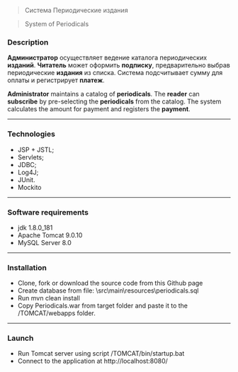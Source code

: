 > Система Периодические издания

> System of Periodicals 

### Description

**Администратор** осуществляет ведение каталога периодических **изданий**. 
**Читатель** может оформить **подписку**, предварительно выбрав периодические **издания** из списка. 
Система подсчитывает сумму для оплаты и регистрирует **платеж**.

**Administrator** maintains a catalog of **periodicals**.
The **reader** can **subscribe** by pre-selecting the **periodicals** from the catalog.
The system calculates the amount for payment and registers the **payment**.

------------------

### Technologies
* JSP + JSTL;
* Servlets;
* JDBC;
* Log4J;
* JUnit.
* Mockito
------------------

### Software requirements
* jdk 1.8.0_181
* Apache Tomcat 9.0.10
* MySQL Server 8.0
------------------

### Installation
* Clone, fork or download the source code from this Github page
* Create database from file: \src\main\resources\periodicals.sql
* Run mvn clean install
* Copy Periodicals.war from target folder and paste it to the /TOMCAT/webapps folder.
------------------

### Launch
* Run Tomcat server using script /TOMCAT/bin/startup.bat
* Connect to the application at http://localhost:8080/
